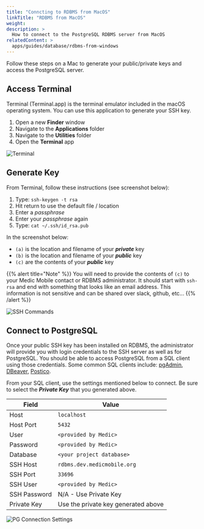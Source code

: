 ```yaml
---
title: "Conncting to RDBMS from MacOS"
linkTitle: "RDBMS from MacOS"
weight: 
description: >
  How to connect to the PostgreSQL RDBMS server from MacOS    
relatedContent: >
  apps/guides/database/rdbms-from-windows
---
```


Follow these steps on a Mac to generate your public/private keys and access the PostgreSQL server.

## Access Terminal

Terminal (Terminal.app) is the terminal emulator included in the macOS operating system. You can use this application to generate your SSH key.

1. Open a new **Finder** window
2. Navigate to the **Applications** folder
3. Navigate to the **Utilities** folder
4. Open the **Terminal** app

![Terminal](terminal.png)

## Generate Key

From Terminal, follow these instructions (see screenshot below):

1. Type: `ssh-keygen -t rsa`
2. Hit return to use the default file / location
3. Enter a *passphrase*
4. Enter your *passphrase* again
5. Type: `cat ~/.ssh/id_rsa.pub`

In the screenshot below:

* `(a)` is the location and filename of your ***private*** key
* `(b)` is the location and filename of your ***public*** key
* `(c)` are the contents of your ***public*** key

{{% alert title="Note" %}}
You will need to provide the contents of `(c)` to your Medic Mobile contact or RDBMS administrator.  It should start with `ssh-rsa` and end with something that looks like an email address. This information is not sensitive and can be shared over slack, github, etc...
{{% /alert %}}

![SSH Commands](ssh-commands.png)


## Connect to PostgreSQL

Once your public SSH key has been installed on RDBMS, the administrator will provide you with login credentials to the SSH server as well as for PostgreSQL. You should be able to access PostgreSQL from a SQL client using those credentials. Some common SQL clients include: [pgAdmin](https://www.pgadmin.org/), [DBeaver](https://dbeaver.io/), [Postico](https://eggerapps.at/postico/).

From your SQL client, use the settings mentioned below to connect. Be sure to select the ***Private Key*** that you generated above.

|Field|Value|
|---|---|
|Host|`localhost`|
|Host Port|`5432`|
|User|`<provided by Medic>`|
|Password|`<provided by Medic>`|
|Database|`<your project database>`|
|SSH Host|`rdbms.dev.medicmobile.org`|
|SSH Port|`33696`|
|SSH User|`<provided by Medic>`|
|SSH Password|N/A - Use Private Key|
|Private Key|Use the private key generated above|

![PG Connection Settings](connection-settings.png)

